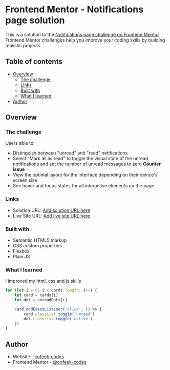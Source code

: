 # Frontend Mentor - Notifications page solution

This is a solution to the [Notifications page challenge on Frontend Mentor](https://www.frontendmentor.io/challenges/notifications-page-DqK5QAmKbC). Frontend Mentor challenges help you improve your coding skills by building realistic projects.

## Table of contents

- [Overview](#overview)
  - [The challenge](#the-challenge)
  - [Links](#links)
  - [Built with](#built-with)
  - [What I learned](#what-i-learned)
- [Author](#author)

<!-- **Note: Delete this note and update the table of contents based on what sections you keep.** -->

## Overview

### The challenge

Users able to:

- Distinguish between "unread" and "read" notifications
- Select "Mark all as read" to toggle the visual state of the unread notifications and set the number of unread messages to zero **Counter issue**
- View the optimal layout for the interface depending on their device's screen size
- See hover and focus states for all interactive elements on the page

### Links

- Solution URL: [Add solution URL here](https://github.com/cofeek-codes/frontendmentor.io-notifications-solution)
- Live Site URL: [Add live site URL here](https://frontendmentor-io-notifications-solution.vercel.app/)

### Built with

- Semantic HTML5 markup
- CSS custom properties
- Flexbox
- Plain JS
  <!-- **Note: These are just examples. Delete this note and replace the list above with your own choices** -->

### What I learned

I improved my html, css and js skills

```js
for (let i = 0; i < cards.length; i++) {
	let card = cards[i]
	let dot = unreadDots[i]

	card.addEventListener('click', () => {
		card.classList.toggle('unread')
		dot.classList.toggle('active')
	})
}
```

<!-- **Note: Delete this note and the content within this section and replace with your own learnings.** -->

## Author

- Website - [cofeek-codes](https://cofeek-codes.online)
- Frontend Mentor - [@cofeek-codes](https://www.frontendmentor.io/profile/cofeek-codes)

<!-- **Note: Delete this note and add/remove/edit lines above based on what links you'd like to share.** -->

